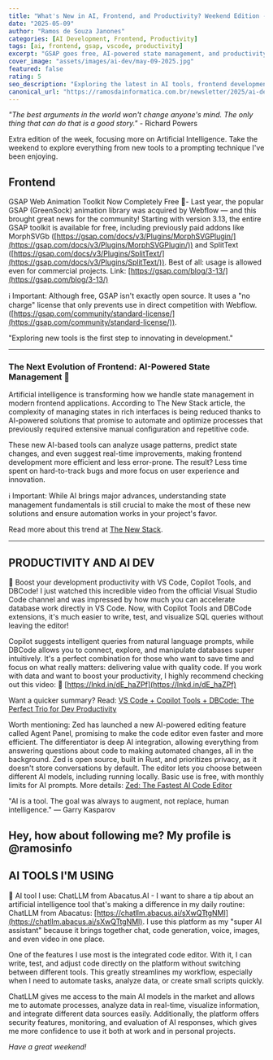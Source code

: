 ```yaml
---
title: "What's New in AI, Frontend, and Productivity? Weekend Edition - May 9, 2025"
date: "2025-05-09"
author: "Ramos de Souza Janones"
categories: [AI Development, Frontend, Productivity]
tags: [ai, frontend, gsap, vscode, productivity]
excerpt: "GSAP goes free, AI-powered state management, and productivity tools for developers"
cover_image: "assets/images/ai-dev/may-09-2025.jpg"
featured: false
rating: 5
seo_description: "Exploring the latest in AI tools, frontend development with GSAP, and VS Code productivity enhancements"
canonical_url: "https://ramosdainformatica.com.br/newsletter/2025/ai-dev/may-09-2025"
---
```


*"The best arguments in the world won't change anyone's mind. The only thing that can do that is a good story."* - Richard Powers

Extra edition of the week, focusing more on Artificial Intelligence. Take the weekend to explore everything from new tools to a prompting technique I've been enjoying.

## **Frontend**

GSAP Web Animation Toolkit Now Completely Free 🚀- Last year, the popular GSAP (GreenSock) animation library was acquired by Webflow — and this brought great news for the community! Starting with version 3.13, the entire GSAP toolkit is available for free, including previously paid addons like MorphSVGb ([https://gsap.com/docs/v3/Plugins/MorphSVGPlugin/](https://gsap.com/docs/v3/Plugins/MorphSVGPlugin/)) and SplitText ([https://gsap.com/docs/v3/Plugins/SplitText/](https://gsap.com/docs/v3/Plugins/SplitText/)). Best of all: usage is allowed even for commercial projects. Link: [https://gsap.com/blog/3-13/](https://gsap.com/blog/3-13/)

ℹ️ Important: Although free, GSAP isn't exactly open source. It uses a "no charge" license that only prevents use in direct competition with Webflow. ([https://gsap.com/community/standard-license/](https://gsap.com/community/standard-license/)).

"Exploring new tools is the first step to innovating in development."

---

### **The Next Evolution of Frontend: AI-Powered State Management 🤖**

Artificial intelligence is transforming how we handle state management in modern frontend applications. According to The New Stack article, the complexity of managing states in rich interfaces is being reduced thanks to AI-powered solutions that promise to automate and optimize processes that previously required extensive manual configuration and repetitive code.

These new AI-based tools can analyze usage patterns, predict state changes, and even suggest real-time improvements, making frontend development more efficient and less error-prone. The result? Less time spent on hard-to-track bugs and more focus on user experience and innovation.

ℹ️ Important: While AI brings major advances, understanding state management fundamentals is still crucial to make the most of these new solutions and ensure automation works in your project's favor.

Read more about this trend at [The New Stack](https://thenewstack.io/frontends-next-evolution-ai-powered-state-management/).

---

## **PRODUCTIVITY AND AI DEV**

🚀 Boost your development productivity with VS Code, Copilot Tools, and DBCode! I just watched this incredible video from the official Visual Studio Code channel and was impressed by how much you can accelerate database work directly in VS Code. Now, with Copilot Tools and DBCode extensions, it's much easier to write, test, and visualize SQL queries without leaving the editor!

Copilot suggests intelligent queries from natural language prompts, while DBCode allows you to connect, explore, and manipulate databases super intuitively. It's a perfect combination for those who want to save time and focus on what really matters: delivering value with quality code. If you work with data and want to boost your productivity, I highly recommend checking out this video: 🔗 [https://lnkd.in/dE_haZPf](https://lnkd.in/dE_haZPf)

Want a quicker summary? Read: [VS Code + Copilot Tools + DBCode: The Perfect Trio for Dev Productivity](https://ramosdainformatica.com.br/vs-code-copilot-tools-dbcode-o-trio-perfeito-para-produtividade-dev/)

Worth mentioning: Zed has launched a new AI-powered editing feature called Agent Panel, promising to make the code editor even faster and more efficient. The differentiator is deep AI integration, allowing everything from answering questions about code to making automated changes, all in the background. Zed is open source, built in Rust, and prioritizes privacy, as it doesn't store conversations by default. The editor lets you choose between different AI models, including running locally. Basic use is free, with monthly limits for AI prompts. More details: [Zed: The Fastest AI Code Editor](https://zed.dev/blog/fastest-ai-code-editor)

"AI is a tool. The goal was always to augment, not replace, human intelligence." — Garry Kasparov

## **Hey, how about following me? My profile is @ramosinfo**

## **AI TOOLS I'M USING**

🚀 AI tool I use: ChatLLM from Abacatus.AI - I want to share a tip about an artificial intelligence tool that's making a difference in my daily routine: ChatLLM from Abacatus: [https://chatllm.abacus.ai/sXwQTtgNMl](https://chatllm.abacus.ai/sXwQTtgNMl). I use this platform as my "super AI assistant" because it brings together chat, code generation, voice, images, and even video in one place.

One of the features I use most is the integrated code editor. With it, I can write, test, and adjust code directly on the platform without switching between different tools. This greatly streamlines my workflow, especially when I need to automate tasks, analyze data, or create small scripts quickly.

ChatLLM gives me access to the main AI models in the market and allows me to automate processes, analyze data in real-time, visualize information, and integrate different data sources easily. Additionally, the platform offers security features, monitoring, and evaluation of AI responses, which gives me more confidence to use it both at work and in personal projects.

*Have a great weekend!*
